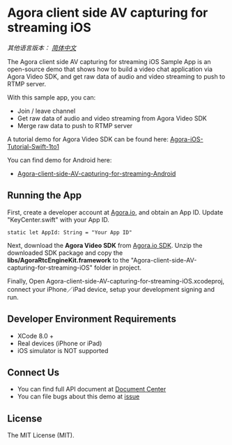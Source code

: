 # Agora client side AV capturing for streaming iOS

*其他语言版本： [简体中文](README.md)*

The Agora client side AV capturing for streaming iOS Sample App is an open-source demo that shows how to build a video chat application via Agora Video SDK, and get raw data of audio and video streaming to push to RTMP server.

With this sample app, you can:

- Join / leave channel
- Get raw data of audio and video streaming from Agora Video SDK
- Merge raw data to push to RTMP server

A tutorial demo for Agora Video SDK can be found here: [Agora-iOS-Tutorial-Swift-1to1](https://github.com/AgoraIO/Basic-Video-Call/tree/master/One-to-One-Video/Agora-Android-Tutorial-1to1)

You can find demo for Android here:

- [Agora-client-side-AV-capturing-for-streaming-Android](https://github.com/AgoraIO/Advanced-Interactive-Broadcasting/tree/master/Client-Side-AV-Capturing/Agora-client-side-AV-capturing-for-streaming-Android)

## Running the App
First, create a developer account at [Agora.io](https://dashboard.agora.io/signin/), and obtain an App ID. Update "KeyCenter.swift" with your App ID.

```
static let AppId: String = "Your App ID"
```

Next, download the **Agora Video SDK** from [Agora.io SDK](https://www.agora.io/en/blog/download/). Unzip the downloaded SDK package and copy the **libs/AgoraRtcEngineKit.framework** to the "Agora-client-side-AV-capturing-for-streaming-iOS" folder in project.

Finally, Open Agora-client-side-AV-capturing-for-streaming-iOS.xcodeproj, connect your iPhone／iPad device, setup your development signing and run.

## Developer Environment Requirements
* XCode 8.0 +
* Real devices (iPhone or iPad)
* iOS simulator is NOT supported

## Connect Us

- You can find full API document at [Document Center](https://docs.agora.io/en/)
- You can file bugs about this demo at [issue](https://github.com/AgoraIO/Advanced-Interactive-Broadcasting/issues)

## License

The MIT License (MIT).
